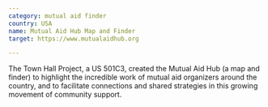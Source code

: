 ```yaml
---
category: mutual aid finder
country: USA
name: Mutual Aid Hub Map and Finder
target: https://www.mutualaidhub.org

---
```


The Town Hall Project, a US 501C3, created the Mutual Aid Hub (a map and finder) to highlight the incredible work of mutual aid organizers around the country, and to facilitate connections and shared strategies in this growing movement of community support.
